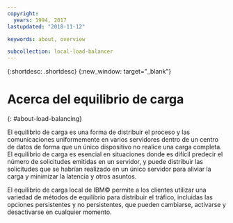 ```yaml
---
copyright:
  years: 1994, 2017
lastupdated: "2018-11-12"

keywords: about, overview

subcollection: local-load-balancer
---
```


{:shortdesc: .shortdesc}
{:new_window: target="_blank"}

# Acerca del equilibrio de carga
{: #about-load-balancing}

El equilibrio de carga es una forma de distribuir el proceso y las comunicaciones uniformemente en varios servidores dentro de un centro de datos de forma que un único dispositivo no realice una carga completa. El equilibrio de carga es esencial en situaciones donde es difícil predecir el número de solicitudes emitidas en un servidor, y puede distribuir las solicitudes que se habrían realizado en un único servidor para aliviar la carga y minimizar la latencia y otros asuntos.

El equilibrio de carga local de IBM© permite a los clientes utilizar una variedad de métodos de equilibrio para distribuir el tráfico, incluidas las opciones persistentes y no persistentes, que pueden cambiarse, activarse y desactivarse en cualquier momento.

